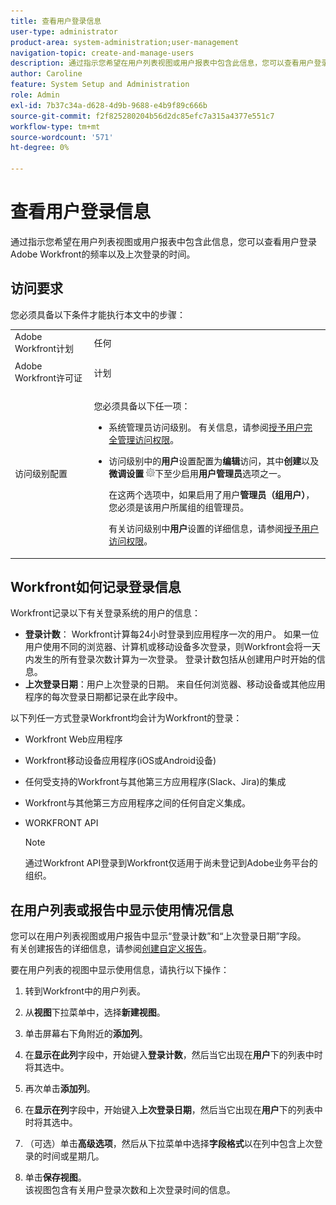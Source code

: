 ```yaml
---
title: 查看用户登录信息
user-type: administrator
product-area: system-administration;user-management
navigation-topic: create-and-manage-users
description: 通过指示您希望在用户列表视图或用户报表中包含此信息，您可以查看用户登录Workfront的频率以及上次登录的时间。
author: Caroline
feature: System Setup and Administration
role: Admin
exl-id: 7b37c34a-d628-4d9b-9688-e4b9f89c666b
source-git-commit: f2f825280204b56d2dc85efc7a315a4377e551c7
workflow-type: tm+mt
source-wordcount: '571'
ht-degree: 0%

---
```


# 查看用户登录信息

通过指示您希望在用户列表视图或用户报表中包含此信息，您可以查看用户登录Adobe Workfront的频率以及上次登录的时间。

## 访问要求

您必须具备以下条件才能执行本文中的步骤：

<table style="table-layout:auto"> 
 <col> 
 <col> 
 <tbody> 
  <tr> 
   <td role="rowheader">Adobe Workfront计划</td> 
   <td>任何</td> 
  </tr> 
  <tr> 
   <td role="rowheader">Adobe Workfront许可证</td> 
   <td> <p>计划 </p>   </td> 
  </tr> 
  <tr> 
   <td role="rowheader">访问级别配置</td> 
   <td> <p>您必须具备以下任一项：</p> 
    <ul> 
     <li> <p>系统管理员访问级别。 有关信息，请参阅<a href="../../../administration-and-setup/add-users/configure-and-grant-access/grant-a-user-full-administrative-access.md" class="MCXref xref">授予用户完全管理访问权限</a>。 </p> </li> 
     <li> <p>访问级别中的<b>用户</b>设置配置为<b>编辑</b>访问，其中<b>创建</b>以及<b>微调设置</b> <img src="assets/gear-icon-in-access-levels.png">下至少启用<b>用户管理员</b>选项之一。 </p> <p>在这两个选项中，如果启用了用户<b>管理员（组用户）</b>，您必须是该用户所属组的组管理员。</p> <p>有关访问级别中<b>用户</b>设置的详细信息，请参阅<a href="../../../administration-and-setup/add-users/configure-and-grant-access/grant-access-other-users.md" class="MCXref xref">授予用户访问权限</a>。</p> </li> 
    </ul> </td> 
  </tr> 
 </tbody> 
</table>

## Workfront如何记录登录信息

Workfront记录以下有关登录系统的用户的信息：

* **登录计数**： Workfront计算每24小时登录到应用程序一次的用户。 如果一位用户使用不同的浏览器、计算机或移动设备多次登录，则Workfront会将一天内发生的所有登录次数计算为一次登录。 登录计数包括从创建用户时开始的信息。
* **上次登录日期**：用户上次登录的日期。 来自任何浏览器、移动设备或其他应用程序的每次登录日期都记录在此字段中。

以下列任一方式登录Workfront均会计为Workfront的登录：

* Workfront Web应用程序
* Workfront移动设备应用程序(iOS或Android设备)
* 任何受支持的Workfront与其他第三方应用程序(Slack、Jira)的集成
* Workfront与其他第三方应用程序之间的任何自定义集成。
* WORKFRONT API

  >[!NOTE]
  >
  >通过Workfront API登录到Workfront仅适用于尚未登记到Adobe业务平台的组织。

## 在用户列表或报告中显示使用情况信息

您可以在用户列表视图或用户报告中显示“登录计数”和“上次登录日期”字段。\
有关创建报告的详细信息，请参阅[创建自定义报告](../../../reports-and-dashboards/reports/creating-and-managing-reports/create-custom-report.md)。

要在用户列表的视图中显示使用信息，请执行以下操作：

1. 转到Workfront中的用户列表。
1. 从&#x200B;**视图**&#x200B;下拉菜单中，选择&#x200B;**新建视图**。

1. 单击屏幕右下角附近的&#x200B;**添加列**。
1. 在&#x200B;**显示在此列**&#x200B;字段中，开始键入&#x200B;**登录计数**，然后当它出现在&#x200B;**用户**&#x200B;下的列表中时将其选中。

1. 再次单击&#x200B;**添加列**。
1. 在&#x200B;**显示在列**&#x200B;字段中，开始键入&#x200B;**上次登录日期**，然后当它出现在&#x200B;**用户**&#x200B;下的列表中时将其选中。

1. （可选）单击&#x200B;**高级选项**，然后从下拉菜单中选择&#x200B;**字段格式**&#x200B;以在列中包含上次登录的时间或星期几。

1. 单击&#x200B;**保存视图**。\
   该视图包含有关用户登录次数和上次登录时间的信息。
